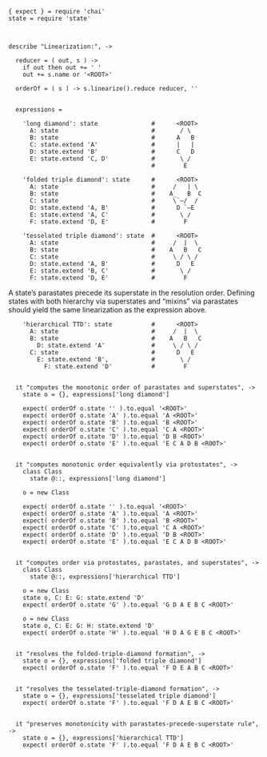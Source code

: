     { expect } = require 'chai'
    state = require 'state'



    describe "Linearization:", ->

      reducer = ( out, s ) ->
        if out then out += ' '
        out += s.name or '<ROOT>'

      orderOf = ( s ) -> s.linearize().reduce reducer, ''


      expressions =

        'long diamond': state               #      <ROOT>
          A: state                          #       / \
          B: state                          #      A   B
          C: state.extend 'A'               #      |   |
          D: state.extend 'B'               #      C   D
          E: state.extend 'C, D'            #       \ /
                                            #        E

        'folded triple diamond': state      #      <ROOT>
          A: state                          #     /   | \
          B: state                          #    A_   B  C
          C: state                          #     \`–/  /
          D: state.extend 'A, B'            #      D `–E
          E: state.extend 'A, C'            #       \ /
          F: state.extend 'D, E'            #        F

        'tesselated triple diamond': state  #      <ROOT>
          A: state                          #     /  |  \
          B: state                          #    A   B   C
          C: state                          #     \ / \ /
          D: state.extend 'A, B'            #      D   E
          E: state.extend 'B, C'            #       \ /
          F: state.extend 'D, E'            #        F

A state’s parastates precede its superstate in the resolution order. Defining
states with both hierarchy via superstates and “mixins” via parastates should
yield the same linearization as the expression above.

        'hierarchical TTD': state           #      <ROOT>
          A: state                          #     /  |  \
          B: state                          #    A   B   C
            D: state.extend 'A'             #     \ / \ /
          C: state                          #      D   E
            E: state.extend 'B',            #       \ /
              F: state.extend 'D'           #        F


      it "computes the monotonic order of parastates and superstates", ->
        state o = {}, expressions['long diamond']

        expect( orderOf o.state '' ).to.equal '<ROOT>'
        expect( orderOf o.state 'A' ).to.equal 'A <ROOT>'
        expect( orderOf o.state 'B' ).to.equal 'B <ROOT>'
        expect( orderOf o.state 'C' ).to.equal 'C A <ROOT>'
        expect( orderOf o.state 'D' ).to.equal 'D B <ROOT>'
        expect( orderOf o.state 'E' ).to.equal 'E C A D B <ROOT>'


      it "computes monotonic order equivalently via protostates", ->
        class Class
          state @::, expressions['long diamond']

        o = new Class

        expect( orderOf o.state '' ).to.equal '<ROOT>'
        expect( orderOf o.state 'A' ).to.equal 'A <ROOT>'
        expect( orderOf o.state 'B' ).to.equal 'B <ROOT>'
        expect( orderOf o.state 'C' ).to.equal 'C A <ROOT>'
        expect( orderOf o.state 'D' ).to.equal 'D B <ROOT>'
        expect( orderOf o.state 'E' ).to.equal 'E C A D B <ROOT>'


      it "computes order via protostates, parastates, and superstates", ->
        class Class
          state @::, expressions['hierarchical TTD']

        o = new Class
        state o, C: E: G: state.extend 'D'
        expect( orderOf o.state 'G' ).to.equal 'G D A E B C <ROOT>'

        o = new Class
        state o, C: E: G: H: state.extend 'D'
        expect( orderOf o.state 'H' ).to.equal 'H D A G E B C <ROOT>'


      it "resolves the folded-triple-diamond formation", ->
        state o = {}, expressions['folded triple diamond']
        expect( orderOf o.state 'F' ).to.equal 'F D E A B C <ROOT>'


      it "resolves the tesselated-triple-diamond formation", ->
        state o = {}, expressions['tesselated triple diamond']
        expect( orderOf o.state 'F' ).to.equal 'F D A E B C <ROOT>'


      it "preserves monotonicity with parastates-precede-superstate rule", ->
        state o = {}, expressions['hierarchical TTD']
        expect( orderOf o.state 'F' ).to.equal 'F D A E B C <ROOT>'
